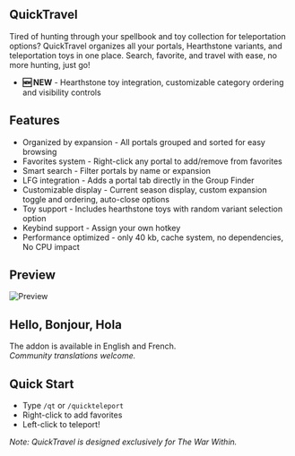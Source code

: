 ## QuickTravel
Tired of hunting through your spellbook and toy collection for teleportation options? QuickTravel organizes all your portals, Hearthstone variants, and teleportation toys in one place. Search, favorite, and travel with ease, no more hunting, just go!

- **🆕 NEW** - Hearthstone toy integration, customizable category ordering and visibility controls

## Features
- Organized by expansion - All portals grouped and sorted for easy browsing
- Favorites system - Right-click any portal to add/remove from favorites
- Smart search - Filter portals by name or expansion
- LFG integration - Adds a portal tab directly in the Group Finder
- Customizable display - Current season display, custom expansion toggle and ordering, auto-close options
- Toy support - Includes hearthstone toys with random variant selection option
- Keybind support - Assign your own hotkey
- Performance optimized - only 40 kb, cache system, no dependencies, No CPU impact

## Preview
![Preview](https://i.imgur.com/kmWICVw.jpeg)

## Hello, Bonjour, Hola
The addon is available in English and French.  
*Community translations welcome.*

## Quick Start
- Type `/qt` or `/quickteleport`
- Right-click to add favorites
- Left-click to teleport!

*Note: QuickTravel is designed exclusively for The War Within.*